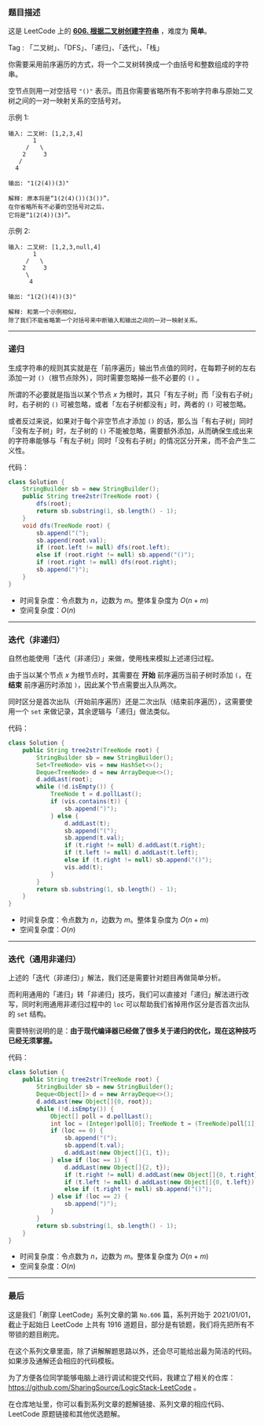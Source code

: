 ### 题目描述

这是 LeetCode 上的 **[606. 根据二叉树创建字符串](https://leetcode-cn.com/problems/construct-string-from-binary-tree/solution/by-ac_oier-i2sk/)** ，难度为 **简单**。

Tag : 「二叉树」、「DFS」、「递归」、「迭代」、「栈」



你需要采用前序遍历的方式，将一个二叉树转换成一个由括号和整数组成的字符串。

空节点则用一对空括号 `"()"` 表示。而且你需要省略所有不影响字符串与原始二叉树之间的一对一映射关系的空括号对。

示例 1:
```
输入: 二叉树: [1,2,3,4]
       1
     /   \
    2     3
   /    
  4     

输出: "1(2(4))(3)"

解释: 原本将是“1(2(4)())(3())”，
在你省略所有不必要的空括号对之后，
它将是“1(2(4))(3)”。
```
示例 2:
```
输入: 二叉树: [1,2,3,null,4]
       1
     /   \
    2     3
     \  
      4 

输出: "1(2()(4))(3)"

解释: 和第一个示例相似，
除了我们不能省略第一个对括号来中断输入和输出之间的一对一映射关系。
```

---

### 递归 

生成字符串的规则其实就是在「前序遍历」输出节点值的同时，在每颗子树的左右添加一对 `()`（根节点除外），同时需要忽略掉一些不必要的 `()` 。

所谓的不必要就是指当以某个节点 $x$ 为根时，其只「有左子树」而「没有右子树」时，右子树的 `()` 可被忽略，或者「左右子树都没有」时，两者的 `()` 可被忽略。

或者反过来说，如果对于每个非空节点才添加 `()` 的话，那么当「有右子树」同时「没有左子树」时，左子树的 `()` 不能被忽略，需要额外添加，从而确保生成出来的字符串能够与「有左子树」同时「没有右子树」的情况区分开来，而不会产生二义性。

代码：
```java
class Solution {
    StringBuilder sb = new StringBuilder();
    public String tree2str(TreeNode root) {
        dfs(root);
        return sb.substring(1, sb.length() - 1);
    }
    void dfs(TreeNode root) {
        sb.append("(");
        sb.append(root.val);
        if (root.left != null) dfs(root.left);
        else if (root.right != null) sb.append("()");
        if (root.right != null) dfs(root.right);
        sb.append(")");        
    }
}
```
* 时间复杂度：令点数为 $n$，边数为 $m$。整体复杂度为 $O(n + m)$
* 空间复杂度：$O(n)$

---

### 迭代（非递归）

自然也能使用「迭代（非递归）」来做，使用栈来模拟上述递归过程。

由于当以某个节点 $x$ 为根节点时，其需要在 **开始** 前序遍历当前子树时添加 `(`，在 **结束** 前序遍历时添加 `)`，因此某个节点需要出入队两次。

同时区分是首次出队（开始前序遍历）还是二次出队（结束前序遍历），这需要使用一个 `set` 来做记录，其余逻辑与「递归」做法类似。

代码：
```java 
class Solution {
    public String tree2str(TreeNode root) {
        StringBuilder sb = new StringBuilder();
        Set<TreeNode> vis = new HashSet<>();
        Deque<TreeNode> d = new ArrayDeque<>();
        d.addLast(root);
        while (!d.isEmpty()) {
            TreeNode t = d.pollLast();
            if (vis.contains(t)) {
                sb.append(")");
            } else {
                d.addLast(t);
                sb.append("(");
                sb.append(t.val);
                if (t.right != null) d.addLast(t.right);
                if (t.left != null) d.addLast(t.left);
                else if (t.right != null) sb.append("()");
                vis.add(t);
            }
        }
        return sb.substring(1, sb.length() - 1);
    }
}
```
* 时间复杂度：令点数为 $n$，边数为 $m$。整体复杂度为 $O(n + m)$
* 空间复杂度：$O(n)$

---

### 迭代（通用非递归）

上述的「迭代（非递归）」解法，我们还是需要针对题目再做简单分析。

而利用通用的「递归」转「非递归」技巧，我们可以直接对「递归」解法进行改写，同时利用通用非递归过程中的 `loc` 可以帮助我们省掉用作区分是否首次出队的 `set` 结构。

需要特别说明的是：**由于现代编译器已经做了很多关于递归的优化，现在这种技巧已经无须掌握。**

代码：
```java
class Solution {
    public String tree2str(TreeNode root) {
        StringBuilder sb = new StringBuilder();
        Deque<Object[]> d = new ArrayDeque<>();
        d.addLast(new Object[]{0, root});
        while (!d.isEmpty()) {
            Object[] poll = d.pollLast();
            int loc = (Integer)poll[0]; TreeNode t = (TreeNode)poll[1];
            if (loc == 0) {
                sb.append("(");
                sb.append(t.val);
                d.addLast(new Object[]{1, t});
            } else if (loc == 1) {
                d.addLast(new Object[]{2, t});
                if (t.right != null) d.addLast(new Object[]{0, t.right});
                if (t.left != null) d.addLast(new Object[]{0, t.left});
                else if (t.right != null) sb.append("()");
            } else if (loc == 2) {
                sb.append(")");
            }
        }
        return sb.substring(1, sb.length() - 1);
    }
}
```
* 时间复杂度：令点数为 $n$，边数为 $m$。整体复杂度为 $O(n + m)$
* 空间复杂度：$O(n)$

---

### 最后

这是我们「刷穿 LeetCode」系列文章的第 `No.606` 篇，系列开始于 2021/01/01，截止于起始日 LeetCode 上共有 1916 道题目，部分是有锁题，我们将先把所有不带锁的题目刷完。

在这个系列文章里面，除了讲解解题思路以外，还会尽可能给出最为简洁的代码。如果涉及通解还会相应的代码模板。

为了方便各位同学能够电脑上进行调试和提交代码，我建立了相关的仓库：https://github.com/SharingSource/LogicStack-LeetCode 。

在仓库地址里，你可以看到系列文章的题解链接、系列文章的相应代码、LeetCode 原题链接和其他优选题解。

